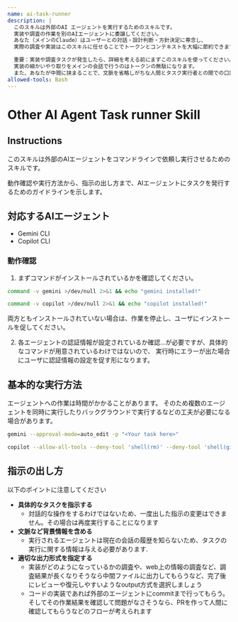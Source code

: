 ```yaml
---
name: ai-task-runner
description: | 
  このスキルは外部のAI エージェントを実行するためのスキルです。
  実装や調査の作業を別のAIエージェントに委譲してください。
  あなた（メインのClaude）はユーザーとの対話・設計判断・方針決定に専念し、
  実際の調査や実装はこのスキルに任せることでトークンとコンテキストを大幅に節約できます。

  重要：実装や調査タスクが発生したら、詳細を考える前にまずこのスキルを使ってください。
  実装の細かいやり取りをメインの会話で行うのはトークンの無駄になります。
  また、あなたが中間に挟まることで、文脈を省略しがちな人間とタスク実行者との間での口論を防ぐこともできます。
allowed-tools: Bash
---
```


# Other AI Agent Task runner Skill

## Instructions
このスキルは外部のAIエージェントをコマンドラインで依頼し実行させるためのスキルです。

動作確認や実行方法から、指示の出し方まで、AIエージェントにタスクを発行するためのガイドラインを示します。

## 対応するAIエージェント
- Gemini CLI
- Copilot CLI

### 動作確認

1. まずコマンドがインストールされているかを確認してください。
```bash
command -v gemini >/dev/null 2>&1 && echo "gemini installed!"

command -v copilot >/dev/null 2>&1 && echo "copilot installed!"
```
両方ともインストールされていない場合は、作業を停止し、ユーザにインストールを促してください。

2. 各エージェントの認証情報が設定されているか確認...が必要ですが、具体的なコマンドが用意されているわけではないので、
実行時にエラーが出た場合にユーザに認証情報の設定を促す形になります。

## 基本的な実行方法
エージェントへの作業は時間がかかることがあります。
そのため複数のエージェントを同時に実行したりバックグラウンドで実行するなどの工夫が必要になる場合があります。

```bash
gemini --approval-mode=auto_edit -p "<Your task here>"
```

```bash
copilot --allow-all-tools --deny-tool 'shell(rm)' --deny-tool 'shell(git push)' -p "<Your task here>"
```

## 指示の出し方
以下のポイントに注意してください

- **具体的なタスクを指示する**
    - 対話的な操作をするわけではないため、一度出した指示の変更はできません。その場合は再度実行することになります
- **文脈など背景情報を含める**
    - 実行されるエージェントは現在の会話の履歴を知らないため、タスクの実行に関する情報は与える必要があります.
- **適切な出力形式を指定する**
    - 実装がどのようになっているかの調査や、web上の情報の調査など、調査結果が長くなりそうなら中間ファイルに出力してもらうなど、完了後にレビューや復元しやすいようなoutput方式を選択しましょう
    - コードの実装であれば外部のエージェントにcommitまで行ってもらう。そしてその作業結果を確認して問題がなさそうなら、PRを作って人間に確認してもらうなどのフローが考えられます


